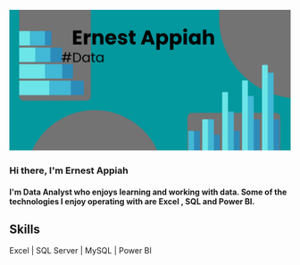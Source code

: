 ![Data](https://github.com/Ernest-Ap/Ernest-Ap/blob/main/Ernest%20Appiah.png)

### Hi there, I'm Ernest Appiah

#### I'm  Data Analyst who enjoys learning and working with data. Some of the technologies I enjoy operating with are Excel , SQL and Power BI. 

## Skills 
Excel | SQL Server | MySQL | Power BI 
